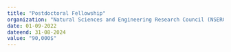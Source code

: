 ```yaml
---
title: "Postdoctoral Fellowship"
organization: "Natural Sciences and Engineering Research Council (NSERC) of Canada"
date: 01-09-2022
dateend: 31-08-2024
value: "90,000$"
---
```


